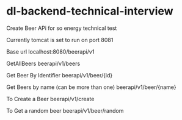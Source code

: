 # dl-backend-technical-interview
Create Beer APi for so energy technical test

Currently tomcat is set to run on port 8081

Base url
localhost:8080/beerapi/v1

GetAllBeers
beerapi/v1/beers

Get Beer By Identifier
beerapi/v1/beer/{id}

Get Beers by name (can be more than one)
beerapi/v1/beer/{name}

To Create a Beer
beerapi/v1/create

To Get a random beer 
beerapi/v1/beer/random